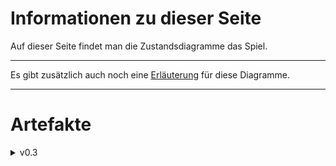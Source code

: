# Informationen zu dieser Seite

Auf dieser Seite findet man die Zustandsdiagramme das Spiel.

---

Es gibt zusätzlich auch noch eine [Erläuterung](Zustandsdiagramme/Erläuterungen_Zustandsdiagrammen_v0.3.1.pdf) für diese Diagramme.

---

# Artefakte

<details>
<summary markdown="span">v0.3</summary>

<details>
<summary markdown="span">Server</summary>

- Server_State_v0.3.1
![ServerState](../Designphase/Zustandsdiagramme/Server_Week_3/Server_State_v0.3.1.drawio.png)

- Server_Game_v0.3.1
![Game](../Designphase/Zustandsdiagramme/Server_Week_3/Server_Game_v0.3.1.drawio.png)

- Server_Turn_v0.2.1
![ServerTurn](../Designphase/Zustandsdiagramme/Server_Week_3/Server_Turn_v0.2.1.drawio.png)

- Server_RollDice_v0.3.1
![RollDice](../Designphase/Zustandsdiagramme/Server_Week_3/Server_RollDice_v0.3.1.drawio.png)

- Server_ChoosePiece_v0.3.1
![SelectPiece](../Designphase/Zustandsdiagramme/Server_Week_3/Server_ChoosePiece_v0.3.1.drawio.png)

</details>

<details>

  <summary>Client</summary>

- Client_State_v0.3.1
![ClientState Diagram](../Designphase/Zustandsdiagramme/Client_Week_3/Client_State_v0.3.1.drawio.png)

- Client_Game_v0.2.1
![Game](../Designphase/Zustandsdiagramme/Client_Week_3/Client_Game_v0.2.1.drawio.png)

- Client_DetermineStartPlayer_v0.2.1
![Game](../Designphase/Zustandsdiagramme/Client_Week_3/Client_DetermineStartPlayer_v0.2.1.drawio.png)

- Client_ChoosePiece_v0.2.3
![Client Choose Piece](../Designphase/Zustandsdiagramme/Client_Week_3/Client_ChoosePiece_v0.2.3.drawio.png)

- Client_PowerCard_v0.2.3
![Client Power Card](../Designphase/Zustandsdiagramme/Client_Week_3/Client_PowerCard_v0.2.3.drawio.png)

- Client_Turn_v0.2.3
![Client Turn](../Designphase/Zustandsdiagramme/Client_Week_3/Client_Turn_v0.2.3.drawio.png) 

<details>


- Client_Settings_v0.3.1
![Settings](../Designphase/Zustandsdiagramme/Client_Week_3/Client_Settings_v0.3.1.drawio.png)

  </details>

<details>
    <summary>Dialogs</summary>

- Client_Dialogs_v0.3.1
![Dialogs](../Designphase/Zustandsdiagramme/Client_Week_3/Client_Dialogs_v0.3.1.drawio.png)

  </details>

<details>
    <summary>Ceremony</summary>

- Client_Ceremony_v0.2.1
![Ceremony](../Designphase/Zustandsdiagramme/Client_Week_3/Client_Ceremony_v0.2.1.drawio.png)
  
  </details>

</details>

</details>





